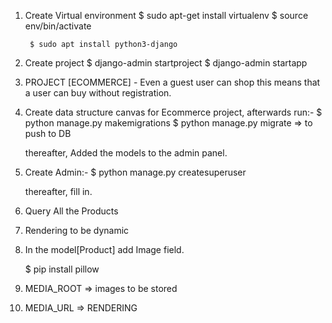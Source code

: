 1. Create Virtual environment
    $ sudo apt-get install virtualenv
    $ source env/bin/activate

        $ sudo apt install python3-django
2.  Create project
    $ django-admin startproject <name>
    $ django-admin startapp <name>

3. PROJECT [ECOMMERCE] - Even   a guest user can shop this means that a user can buy without registration.

4. Create data structure  canvas for Ecommerce project, afterwards run:-
    $ python manage.py makemigrations
    $ python manage.py migrate => to push to DB

    thereafter, Added the models to the admin panel.

5. Create Admin:-
    $ python manage.py createsuperuser

    thereafter, fill in.

6. Query All the Products

7. Rendering to be dynamic

8.  In the model[Product] add Image field.

    $ pip install pillow

9. MEDIA_ROOT => images to be stored

10.  MEDIA_URL => RENDERING
